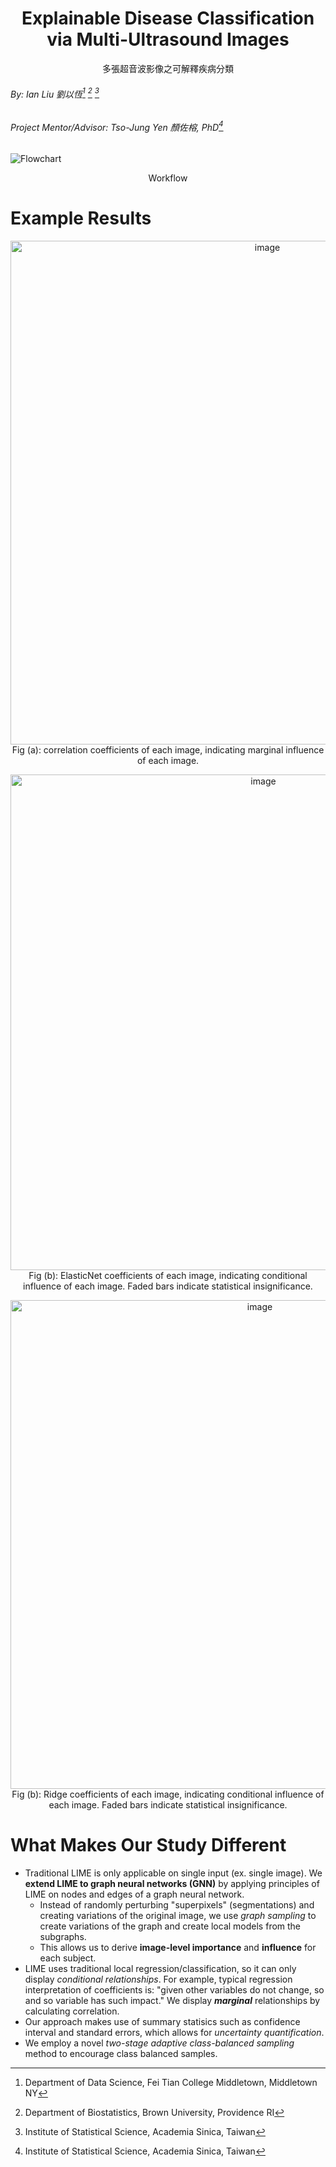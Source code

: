 <h1 align="center">Explainable Disease Classification via Multi-Ultrasound Images</h1>


<p align="center">多張超音波影像之可解釋疾病分類</p>

###### By: Ian Liu 劉以恆[^1] [^2] [^3]

###### Project Mentor/Advisor: Tso-Jung Yen 顏佐榕, PhD[^3]

![Flowchart](https://github.com/user-attachments/assets/7583f3b0-f4e1-4042-b206-ca105c4656b2)
<p align="center">Workflow </p>

# Example Results

<p align="center">
<img width="806" alt="image" src="https://github.com/user-attachments/assets/9b7c1cdf-78e4-4bdb-a180-9ec11ac07492">
  <br>
Fig (a): correlation coefficients of each image, indicating marginal influence of each image.  </p>

<p align="center">
<img width="793" alt="image" src="https://github.com/user-attachments/assets/c39ebec2-2211-4c89-be99-015ad734dfaa">
<br>
Fig (b): ElasticNet coefficients of each image, indicating conditional influence of each image.  Faded bars indicate statistical insignificance. </p>

<p align="center">
<img width="782" alt="image" src="https://github.com/user-attachments/assets/da72f591-0afe-40a2-96b2-78e8bcc3edbc">
<br>
Fig (b): Ridge coefficients of each image, indicating conditional influence of each image.  Faded bars indicate statistical insignificance. </p>

# What Makes Our Study Different
- Traditional LIME is only applicable on single input (ex. single image). We **extend LIME to graph neural networks (GNN)** by applying principles of LIME on nodes and edges of a graph neural network.
  - Instead of randomly perturbing "superpixels" (segmentations) and creating variations of the original image, we use _graph sampling_ to create variations of the graph and create local models from the subgraphs. 
  - This allows us to derive **image-level importance** and **influence** for each subject.
- LIME uses traditional local regression/classification, so it can only display _conditional relationships_. For example, typical regression interpretation of coefficients is: "given other variables do not change, so and so variable has such impact." We display **_marginal_** relationships by calculating correlation. 
- Our approach makes use of summary statisics such as confidence interval and standard errors, which allows for _uncertainty quantification_.
- We employ a novel _two-stage adaptive class-balanced sampling_ method to encourage class balanced samples. 

[^1]: Department of Data Science, Fei Tian College Middletown, Middletown NY
[^2]: Department of Biostatistics, Brown University, Providence RI
[^3]: Institute of Statistical Science, Academia Sinica, Taiwan
